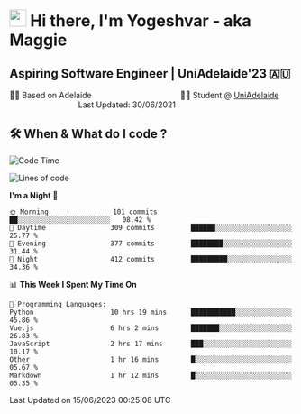 <h1><img src="https://emojis.slackmojis.com/emojis/images/1531849430/4246/blob-sunglasses.gif?1531849430" width="30"/> Hi there, I'm Yogeshvar - aka Maggie</h1>

## Aspiring Software Engineer | UniAdelaide'23 🇦🇺  
🏂🏻  Based on Adelaide &nbsp;&nbsp;&nbsp;&nbsp;&nbsp;&nbsp;&nbsp;&nbsp;&nbsp;&nbsp;&nbsp;&nbsp;&nbsp;&nbsp;&nbsp;&nbsp;&nbsp;&nbsp;&nbsp;&nbsp;&nbsp;&nbsp;&nbsp;&nbsp;&nbsp;&nbsp;&nbsp;&nbsp;&nbsp;&nbsp;&nbsp;&nbsp;&nbsp;&nbsp;&nbsp;&nbsp;&nbsp;&nbsp;&nbsp;👨‍💻 Student @ [UniAdelaide](https://www.adelaide.edu.au)   &nbsp;&nbsp;&nbsp;&nbsp;&nbsp;&nbsp;&nbsp;&nbsp;&nbsp;&nbsp;&nbsp;&nbsp;&nbsp;&nbsp;&nbsp;&nbsp;&nbsp;&nbsp;&nbsp;&nbsp;&nbsp;&nbsp;&nbsp;&nbsp;&nbsp;&nbsp;&nbsp;&nbsp;&nbsp;&nbsp;&nbsp;Last Updated: 30/06/2021

## 🛠 When & What do I code ?  

<!--START_SECTION:waka-->
![Code Time](http://img.shields.io/badge/Code%20Time-2%2C265%20hrs%2059%20mins-blue)

![Lines of code](https://img.shields.io/badge/From%20Hello%20World%20I%27ve%20Written-4.0%20million%20lines%20of%20code-blue)

**I'm a Night 🦉** 

```text
🌞 Morning                101 commits         ██░░░░░░░░░░░░░░░░░░░░░░░   08.42 % 
🌆 Daytime                309 commits         ██████░░░░░░░░░░░░░░░░░░░   25.77 % 
🌃 Evening                377 commits         ████████░░░░░░░░░░░░░░░░░   31.44 % 
🌙 Night                  412 commits         █████████░░░░░░░░░░░░░░░░   34.36 % 
```


📊 **This Week I Spent My Time On** 

```text
💬 Programming Languages: 
Python                   10 hrs 19 mins      ███████████░░░░░░░░░░░░░░   45.86 % 
Vue.js                   6 hrs 2 mins        ███████░░░░░░░░░░░░░░░░░░   26.83 % 
JavaScript               2 hrs 17 mins       ███░░░░░░░░░░░░░░░░░░░░░░   10.17 % 
Other                    1 hr 16 mins        █░░░░░░░░░░░░░░░░░░░░░░░░   05.67 % 
Markdown                 1 hr 12 mins        █░░░░░░░░░░░░░░░░░░░░░░░░   05.35 % 
```


 Last Updated on 15/06/2023 00:25:08 UTC
<!--END_SECTION:waka-->
